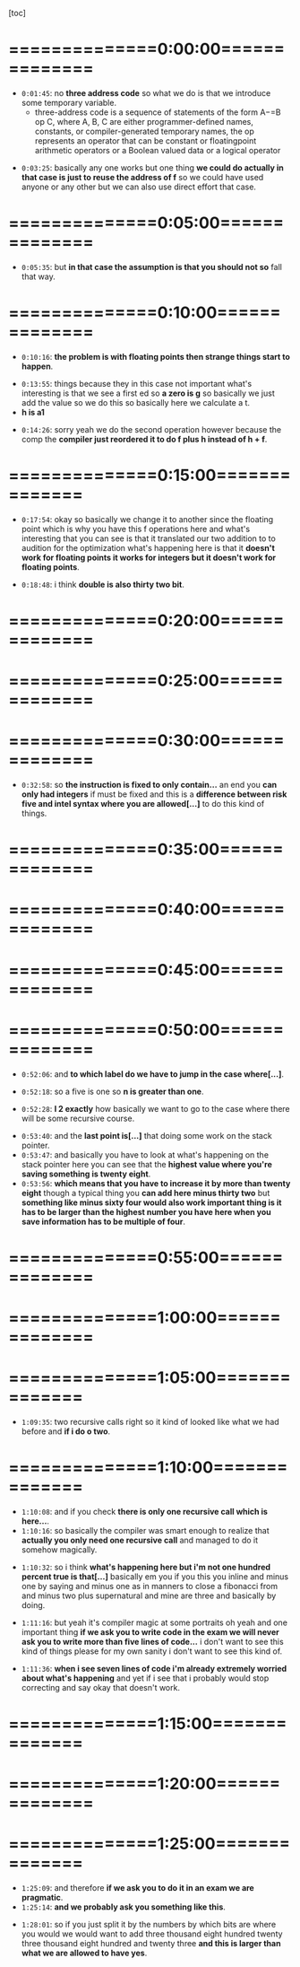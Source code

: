 <!-- /home/areo/Videos/Rechnerarchitektur/Computer-Architecture-Exercise-02-2022-11-10.mp4 -->
<!-- /home/areo/Videos/Rechnerarchitektur/_Computer-Architecture-Exercise-02-2022-11-10_imgs -->
<!-- /home/areo/.config/mpv/mpv.conf -->
[toc]
# ==============0:00:00==============
<!-- - `0:00:00`: the hawk so. -->
<!-- - `0:00:08`: so hello everyone welcome to this second exercise session. -->
<!-- - `0:00:14`: and basically this exercise session was about writing risk five coat. -->
<!-- - `0:00:19`: a lot of it. -->
<!-- - `0:00:21`: okay so let's do the first exercise saw the first exercise we have. -->
<!-- - `0:00:30`: the idea is let me just scroll down so as usual for the people remote. -->
<!-- - `0:00:37`: i just. -->
<!-- - `0:00:40`: i have a one on one oh actually no i should not share screen today sorry. -->
<!-- - `0:00:46`: i should know true screen because. -->
<!-- - `0:00:51`: yes i should nudge her basically i've shared screen of the exercises but for people remote you can just look at the pdf. -->
<!-- - `0:01:02`: okay so. -->
<!-- - `0:01:04`: the first exercise was about translating is about translating a simple instruction from c which is f equals g. -->
<!-- - `0:01:15`: of each minus five. -->
<!-- - `0:01:20`: and we want to translate that to risk five. -->
<!-- - `0:01:25`: now the first thing to do is win. -->
<!-- - `0:01:30`: so the first thing to do is basically to so if you look at risk five cord everything just has to appearance which mean that we cannot represent each plus five directly so what we do is that we have to put it in this are things called three code. -->
- `0:01:45`: no **three address code** so what we do is that we introduce some temporary variable.
  - three-address code is a sequence of statements of the form A−=B op C, where A, B, C are either programmer-defined names, constants, or compiler-generated temporary names, the op represents an operator that can be constant or floatingpoint arithmetic operators or a Boolean valued data or a logical operator
<!-- - `0:01:54`: which is h minus five and then we can do f equals she sorry. -->
<!-- - `0:02:04`: jeep plus t one and once we have this for presentation where we just have to appearance and we can translated to risk five. -->
<!-- - `0:02:18`: so how do we translate minus. -->
<!-- - `0:02:24`: yes. -->
<!-- - `0:02:28`: yes. -->
<!-- - `0:02:36`: yep. -->
<!-- - `0:02:37`: exactly. -->
<!-- - `0:02:40`: so. -->
<!-- - `0:02:43`: we use ad e with a destination register and. -->
<!-- - `0:02:49`: and h and h is in register. -->
<!-- - `0:02:54`: x seven. -->
<!-- - `0:02:59`: and minus five now we just have to pick a destination register for it. -->
<!-- - `0:03:06`: anyone which is not used works. -->
<!-- - `0:03:09`: or even you can override the result or did we a lot or no you're not allowed to override the result so basically any any one which is not used work so let's say something like. -->
<!-- - `0:03:23`: yeah. -->
- `0:03:25`: basically any one works but one thing **we could do actually in that case is just to reuse the address of f** so we could have used anyone or any other but we can also use direct effort that case.
<!-- - `0:03:38`: so then we have x five and then we have to translate a second instruction so this instruction is just an addition. -->
<!-- - `0:03:47`: between two register so it's a non immediate version we write it to x five and it's x or. -->
<!-- - `0:04:00`: so the second operand is t one and a g is in x x six. -->
<!-- - `0:04:22`: okay. -->
<!-- - `0:04:28`: any question on that. -->
<!-- - `0:04:32`: yes so. -->
<!-- - `0:04:43`: yes i mean that's why you cannot overuse the exogenous destination register. -->
<!-- - `0:04:52`: yes in general you could override it the point is that so it basically depends if where you want to reuse it the value again if you don't reuse evaluates then we can all write it. -->
# ==============0:05:00==============
<!-- - `0:05:06`: if you don't want to read you don't need it then you should actually you should override it to save registers but if you don't want to do yeah so yeah okay basically yup. -->
<!-- - `0:05:21`: yeah so in general what happens is that registers i mean you you have a limited number of registers and a lot of things you would like to keep in memory and so if you can save registers you should do it. -->
- `0:05:35`: but **in that case the assumption is that you should not so** fall that way.
<!-- - `0:05:42`: okay. -->
<!-- - `0:05:52`: so be. -->
<!-- - `0:05:57`: so b we have code which is odd. -->
<!-- - `0:06:03`: x five. -->
<!-- - `0:06:05`: x six x seven. -->
<!-- - `0:06:09`: and art. -->
<!-- - `0:06:11`: x five. -->
<!-- - `0:06:14`: x seven x five again. -->
<!-- - `0:06:19`: so let's translate it to see what it means so it means x five becomes. -->
<!-- - `0:06:27`: xx clause x seven and the second instruction is x five is equal to. -->
<!-- - `0:06:36`: x seven plus x five. -->
<!-- - `0:06:40`: now let's replace her with justice the name so x five is the f. -->
<!-- - `0:06:52`: x six is g it's g and h. -->
<!-- - `0:07:02`: she and h here we have f is equal to. -->
<!-- - `0:07:09`: h. -->
<!-- - `0:07:13`: right it's age. -->
<!-- - `0:07:15`: let's h close x five so which is the value which is f. -->
<!-- - `0:07:21`: and this f is the value we have calculated on the previous line so we get. -->
<!-- - `0:07:29`: f. -->
<!-- - `0:07:40`: we get f is equal to. -->
<!-- - `0:07:44`: h plus. -->
<!-- - `0:07:46`: g plus h. -->
<!-- - `0:07:49`: which is f equals. -->
<!-- - `0:07:58`: okay so basically it's equal to that and then the question is is this equal to. -->
<!-- - `0:08:03`: two eight two h plus cheat. -->
<!-- - `0:08:12`: right can we simplify the expression that way so if we replace we just replace the here the value of f we have calculated in the previous time so we get h plus je plus agent is this equal to two each plus t. -->
<!-- - `0:08:48`: yes. -->
<!-- - `0:08:51`: yes. -->
<!-- - `0:09:13`: no. -->
<!-- - `0:09:15`: okay switch them. -->
<!-- - `0:09:57`: so and so this change it so basically changing this or wish we as you're setting things in general does not work so technically it works over a words for a few years native just integers or things like that it works in the compile. -->
# ==============0:10:00==============
<!-- - `0:10:14`: though to do it. -->
- `0:10:16`: **the problem is with floating points then strange things start to happen**.
<!-- - `0:10:21`: so basically with floating points because they are finding precision some things get lost and so sometimes you get strange results happening. -->
<!-- - `0:10:36`: actually we can have a look at. -->
<!-- - `0:10:42`: got bored. -->
<!-- - `0:10:57`: okay we just change this to see. -->
<!-- - `0:11:01`: we want. -->
<!-- - `0:11:04`: risk five. -->
<!-- - `0:11:09`: and we want thirty two bits. -->
<!-- - `0:11:20`: and let's just go for. -->
<!-- - `0:11:24`: and. -->
<!-- - `0:11:30`: and if in cheat. -->
<!-- - `0:11:43`: so temporary register is g plus age. -->
<!-- - `0:11:52`: and we want to return. -->
<!-- - `0:11:55`: if close. -->
<!-- - `0:11:58`: naruto know each plus. -->
<!-- - `0:12:03`: hp surf. -->
<!-- - `0:12:08`: and. -->
<!-- - `0:12:16`: yeah yeah. -->
<!-- - `0:12:19`: h plus t. -->
<!-- - `0:12:40`: okay what. -->
<!-- - `0:12:48`: okay so let's just optimize the code a little bit. -->
<!-- - `0:12:58`: okay that's a bit too much. -->
<!-- - `0:13:04`: and would just change it to. -->
<!-- - `0:13:10`: h plus t. -->
<!-- - `0:13:15`: you. -->
<!-- - `0:13:25`: okay so basically we can have a look at what this code is doing so and would utilize cutters or i should share screen. -->
<!-- - `0:13:41`: yes. -->
<!-- - `0:13:50`: okay so basically just ignores his lord word. -->
- `0:13:55`: things because they in this case not important what's interesting is that we see a first ed so **a zero is g** so basically we just add the value so we do this so basically here we calculate a t.
- **h is a1**
<!-- - `0:14:15`: this is exactly that's the pier and in the second step which is here we do. -->
- `0:14:26`: sorry yeah we do the second operation however because the comp the **compiler just reordered it to do f plus h instead of h + f**.
<!-- - `0:14:39`: the effortless agent set of yep. -->
<!-- - `0:14:43`: now in general you actually want to optimize your code a little bit. -->
<!-- - `0:14:51`: and then what you actually can see is that it has optimized code so first you can see smartwater and the true reason is shorter as the first one is that it has removed all the operations on the memory. -->
# ==============0:15:00==============
<!-- - `0:15:06`: it now director uses registers. -->
<!-- - `0:15:10`: and if you look at what's the code to the cooker. -->
<!-- - `0:15:18`: so if you look at what's happening. -->
<!-- - `0:15:21`: we have. -->
<!-- - `0:15:23`: i. -->
<!-- - `0:15:27`: a one is we basically do h. -->
<!-- - `0:15:31`: is equal to h. -->
<!-- - `0:15:36`: i shifted by one. -->
<!-- - `0:15:43`: and the second one is the what do they call it equally with you. -->
<!-- - `0:15:52`: the t u is equal to. -->
<!-- - `0:15:57`: h klaus t. -->
<!-- - `0:16:03`: yes. -->
<!-- - `0:16:06`: and. -->
<!-- - `0:16:14`: shifting i got the shift wrong. -->
<!-- - `0:16:19`: from shift. -->
<!-- - `0:16:21`: so basically what the shift is doing is that it's the same as the multiplication by two or two to the power if you shift by and then it's the same as multiplying by two so basically what the compiler is doing is that it's doing. -->
<!-- - `0:16:36`: you is equal to two times or two times h plus. -->
<!-- - `0:16:45`: plus each. -->
<!-- - `0:17:03`: so the screening can we could try some other types. -->
<!-- - `0:17:09`: let's try the same with. -->
<!-- - `0:17:13`: w. -->
<!-- - `0:17:36`: and it's a taboo. -->
<!-- - `0:17:49`: yeah ok for taboo we have no shifting right. -->
- `0:17:54`: okay so basically we change it to another since the floating point which is why you have this f operations here and what's interesting that you can see is that it translated our two addition to to audition for the optimization what's happening here is that it **doesn't work for floating points it works for integers but it doesn't work for floating points**.
<!-- - `0:18:20`: okay question on that. -->
<!-- - `0:18:24`: yes. -->
<!-- - `0:18:29`: the. -->
- `0:18:48`: i think **double is also thirty two bit**.
<!-- - `0:18:54`: yes thirty two bit. -->
<!-- - `0:18:56`: on the thirty two bit machine. -->
<!-- - `0:19:11`: let's go back to. -->
<!-- - `0:19:15`: the exercise. -->
<!-- - `0:19:43`: so the next exercises over the next question sorry. -->
<!-- - `0:19:47`: is about a loading something from an array. -->
<!-- - `0:19:54`: so we want to write at b of eight a of a mindless jeep. -->
# ==============0:20:00==============
<!-- - `0:20:07`: okay so how do we do that. -->
<!-- - `0:20:10`: while the first thing is that we have to basically translated to something more level right so first. -->
<!-- - `0:20:17`: we want to calculate a minus g. -->
<!-- - `0:20:31`: then we can we take the value of t. -->
<!-- - `0:20:36`: and then we write we. -->
<!-- - `0:20:46`: no. -->
<!-- - `0:20:50`: it's. -->
<!-- - `0:20:52`: anna area after you. -->
<!-- - `0:20:57`: then we have to look at where p of eight is in memory. -->
<!-- - `0:21:02`: in a that position we want to write you. -->
<!-- - `0:21:08`: okay. -->
<!-- - `0:21:13`: salt. -->
<!-- - `0:21:16`: how do we calculate let's start with the for so and the thing we have to be careful office that actually here we don't want tea exactly we want a t prime which is adjusted for memory. -->
<!-- - `0:21:32`: yes. -->
<!-- - `0:21:34`: multiplying by four yes so it's four times t. -->
<!-- - `0:21:38`: you get your t prime and for the eight it's basically the same would also have to multiply by four. -->
<!-- - `0:21:46`: okay so let's do first i minus cheap. -->
<!-- - `0:21:50`: a sub in some register i is in twenty in twenty eight and twenty nine. -->
<!-- - `0:22:08`: and we have to put it in some register let's put it into x eight. -->
<!-- - `0:22:18`: right so their next operation we have to multiply by four. -->
<!-- - `0:22:25`: now there are two ways to multiply by force or one is to really use a marked the multiplication the other one is to show yes yes exactly to shift. -->
<!-- - `0:22:38`: shift right immediate from x eight and. -->
<!-- - `0:22:44`: x eight and we shift by two. -->
<!-- - `0:22:51`: oh to have the instruments are we using the right instruction no. -->
<!-- - `0:23:04`: now we want to get the value out of memory which instruction do we have to use for that. -->
<!-- - `0:23:14`: i'll take us. -->
<!-- - `0:23:18`: so we have to use lot word. -->
<!-- - `0:23:23`: in some destination register lets you reuse x eight. -->
<!-- - `0:23:32`: and because of the way the instruction works we have to give an offset each time. -->
<!-- - `0:23:38`: zero. -->
<!-- - `0:23:40`: x eight. -->
<!-- - `0:23:43`: now the offset you give here is something which is very interesting when you have constant offsets because then you can directly encoded there. -->
<!-- - `0:23:54`: now let's calculate the instruction of. -->
<!-- - `0:23:58`: i just did something wrong. -->
<!-- - `0:24:03`: where is a i got to like it did something she just. -->
<!-- - `0:24:10`: i calculated the address wrong through three rice. -->
<!-- - `0:24:16`: this is offset. -->
<!-- - `0:24:19`: but you have to cook it the offset of the base address which i forgot right so we when you will you will have the memory somewhere we have. -->
<!-- - `0:24:30`: a. -->
<!-- - `0:24:32`: this is a starting point. -->
<!-- - `0:24:37`: and basically within we have some offset. -->
<!-- - `0:24:42`: and so when you want to know where it's a memory you have to calculate we have to calculate the offset which is what we just did here and then you have to to cut to do the two started. -->
<!-- - `0:24:55`: so let's do. -->
# ==============0:25:00==============
<!-- - `0:25:09`: so we take the starting point of aware is a is an extent. -->
<!-- - `0:25:23`: and the offset is an x eight. -->
<!-- - `0:25:30`: so basically then we really have our address so we can loaded in memory. -->
<!-- - `0:25:35`: let's reuse x eight once more. -->
<!-- - `0:25:55`: lord word so then we can calculate the address of the where the point where we have to put b. -->
<!-- - `0:26:04`: but he actually we are in the lucky case where we can directly use we can dare win okay that is just right at first so we do at ea. -->
<!-- - `0:26:16`: from. -->
<!-- - `0:26:19`: it's put it into x nine a b isn't x eleven. -->
<!-- - `0:26:27`: and the offset is thirty two. -->
<!-- - `0:26:34`: and then we can do we can write it in memory so we safe word. -->
<!-- - `0:26:41`: let me check in with others is yes. -->
<!-- - `0:26:46`: we have to write. -->
<!-- - `0:26:49`: the value of x eight in. -->
<!-- - `0:26:54`: the offset which is x nine. -->
<!-- - `0:26:58`: yes. -->
<!-- - `0:27:05`: right. -->
<!-- - `0:27:08`: yes. -->
<!-- - `0:27:11`: seven. -->
<!-- - `0:27:18`: yes. -->
<!-- - `0:27:20`: the us. -->
<!-- - `0:27:27`: excellent that is exactly yeah. -->
<!-- - `0:27:31`: thirty two. -->
<!-- - `0:27:33`: and x eleven is and we say one instruction. -->
<!-- - `0:27:56`: hmm. -->
<!-- - `0:27:59`: or. -->
<!-- - `0:28:28`: in. -->
<!-- - `0:28:29`: a and b. -->
<!-- - `0:28:41`: e of eight is equal to a. -->
<!-- - `0:28:59`: let's just return b. -->
<!-- - `0:29:03`: and. -->
<!-- - `0:29:15`: me. -->
<!-- - `0:29:20`: and it doesn't type. -->
<!-- - `0:29:26`: right. -->
<!-- - `0:29:28`: so we can try to do this in godbold. -->
<!-- - `0:29:33`: this should be the same solution or roughly the same solution. -->
<!-- - `0:29:44`: the accused move okay just yeah okay so basically it is the same solution is just choose the move instruction to rename registers. -->
<!-- - `0:29:54`: now one thing we can try is to replace. -->
<!-- - `0:29:59`: int we could just change the type. -->
# ==============0:30:00==============
<!-- - `0:30:04`: of int we could just use short. -->
<!-- - `0:30:15`: yes and the interesting thing about short is that year i'm not sharing screen. -->
<!-- - `0:30:25`: i should share screen. -->
<!-- - `0:30:32`: okay so basically this is just the program we just had before and i just changed the type into a type short and with a difference you can see is ah then we shift left by only one instead of shifting by two and the reason is that a shot is half as long as it. -->
<!-- - `0:30:49`: and therefore we shift by one less. -->
<!-- - `0:30:59`: and to think i can change. -->
<!-- - `0:31:03`: int. -->
<!-- - `0:31:11`: no long int is not. -->
<!-- - `0:31:20`: okay and if i take a longer term plan into one type which is twice as large as an inch then the two take your long long int and then i get to shift by three. -->
<!-- - `0:31:33`: and if you if we decide to change the target language. -->
<!-- - `0:31:38`: let's just remove those lungs. -->
<!-- - `0:31:50`: so if for example you decide to go for a sixty four bit risk five. -->
<!-- - `0:32:01`: yeah it makes no difference because the size of. -->
<!-- - `0:32:07`: the size of an integer hasn't changed. -->
<!-- - `0:32:14`: which. -->
<!-- - `0:32:17`: yeah. -->
<!-- - `0:32:25`: rip let's go back. -->
<!-- - `0:32:31`: let's go back to this and go to the next exercise. -->
<!-- - `0:32:37`: is. -->
<!-- - `0:32:48`: yes. -->
<!-- - `0:32:56`: no. -->
- `0:32:58`: so **the instruction is fixed to only contain...** an end you **can only had integers** if must be fixed and this is a **difference between risk five and intel syntax where you are allowed[...]** to do this kind of things.
<!-- - `0:33:15`: but you earlier doesn't you are not allowed to do it it would make coach coach shorter but it makes the implementation more complicated because. -->
<!-- - `0:33:26`: as you can imagine this basically is i mean here the call the cpu is object to do to is obliged to do an audition but then if you have to actually if you have to register then it's a bigger addition even so. -->
<!-- - `0:33:55`: so let's go to the next exercise which is fibonacci. -->
<!-- - `0:34:27`: exercise too. -->
<!-- - `0:34:42`: so let's slightly change the representation so whoops if an smaller than one. -->
<!-- - `0:34:53`: return. -->
<!-- - `0:34:56`: n. -->
# ==============0:35:00==============
<!-- - `0:35:00`: ls. -->
<!-- - `0:35:07`: yes but the other definition of evil nachi. -->
<!-- - `0:35:11`: so we do. -->
<!-- - `0:35:15`: in t is equal to fibonacci from n minus one. -->
<!-- - `0:35:23`: int you is fibonacci. -->
<!-- - `0:35:27`: from n y nos two and we return. -->
<!-- - `0:35:34`: tea plus you. -->
<!-- - `0:35:37`: actually you should to end the. -->
<!-- - `0:35:41`: and return. -->
<!-- - `0:35:46`: the and return v. -->
<!-- - `0:35:55`: okay so let's go for the translation of it. -->
<!-- - `0:36:07`: and this already gets a little bit long. -->
<!-- - `0:36:13`: okay. -->
<!-- - `0:36:20`: first let's keep some space for the stack operations so basically if we have to save values of registers let's save it's put keep some space here. -->
<!-- - `0:36:30`: rk so. -->
<!-- - `0:36:36`: n is in the register a zero. -->
<!-- - `0:36:43`: so. -->
<!-- - `0:36:48`: how do we test is and is less or equal to one. -->
<!-- - `0:36:54`: three. -->
<!-- - `0:36:56`: ble. -->
<!-- - `0:37:04`: her if i remember correctly b a he has no immediate variant for it. -->
<!-- - `0:37:14`: hmm. -->
<!-- - `0:37:15`: ooh yes maybe. -->
<!-- - `0:37:21`: three. -->
<!-- - `0:37:26`: yes. -->
<!-- - `0:37:28`: yes it's. -->
<!-- - `0:37:33`: i. -->
<!-- - `0:37:38`: arithmetic said no. -->
<!-- - `0:37:43`: logic conditional branching yes. -->
<!-- - `0:37:47`: okay. -->
<!-- - `0:37:54`: the cursor somewhere don't see it but okay are your solution. -->
<!-- - `0:38:02`: okay so so first so basically we have to put one in a register because it's not already in a register so let's use a one for this so i'd e. -->
<!-- - `0:38:16`: he won know. -->
<!-- - `0:38:20`: a one zero zero. -->
<!-- - `0:38:26`: and one so then we compare we can compare. -->
<!-- - `0:38:32`: and we can compare a a zero to a one. -->
<!-- - `0:38:38`: and we. -->
<!-- - `0:38:46`: and we have a less or equal one. -->
<!-- - `0:38:54`: let's put it here. -->
<!-- - `0:39:00`: so if it's equal to one then we just have to add one in them. -->
<!-- - `0:39:06`: target register so we can just to. -->
<!-- - `0:39:14`: an ad from a zero. -->
<!-- - `0:39:19`: zero a one. -->
<!-- - `0:39:23`: can do that because in a one we still have one. -->
<!-- - `0:39:28`: once we have to we have done that we return. -->
<!-- - `0:39:34`: okay. -->
<!-- - `0:39:37`: so though we are in the second case. -->
<!-- - `0:39:43`: okay so what do we have to do. -->
<!-- - `0:39:49`: what we want to write is basically we want to call fibonacci i should. -->
<!-- - `0:39:56`: leave it to one one nine. -->
# ==============0:40:00==============
<!-- - `0:40:06`: we want to call fibonacci or get read. -->
<!-- - `0:40:12`: so for that we have to chain the value which is in a zero so we do. -->
<!-- - `0:40:22`: at e. -->
<!-- - `0:40:26`: a zero. -->
<!-- - `0:40:30`: a zero minus one. -->
<!-- - `0:40:37`: then we would call fibonacci and that when we put basically it will return we will have. -->
<!-- - `0:40:44`: the re the the result which would be in a zero. -->
<!-- - `0:40:50`: the problem is that this means that our n is over written. -->
<!-- - `0:40:56`: though the value which is it in. -->
<!-- - `0:41:04`: can we yeah. -->
<!-- - `0:41:06`: so what we're going to do is that we will satisfy. -->
<!-- - `0:41:17`: no. -->
<!-- - `0:41:19`: yeah. -->
<!-- - `0:41:25`: yeah. -->
<!-- - `0:41:27`: so what we do is that we save will saves the value of n. -->
<!-- - `0:41:33`: on the sec. -->
<!-- - `0:41:41`: so stack pointer with an offset which we will just have to crook or right after. -->
<!-- - `0:41:50`: then we have here this. -->
<!-- - `0:41:55`: so then we can just move. -->
<!-- - `0:41:59`: well then we have our result. -->
<!-- - `0:42:02`: then we can also save our result too. -->
<!-- - `0:42:07`: the thick. -->
<!-- - `0:42:16`: with some offset we're going to talk about again soon. -->
<!-- - `0:42:25`: okay so once we have done the calculation we basically have saved the result of you somewhere then we can earth the t somewhere then we want to do the same thing again to calculate the other value in what we into in order to do that. -->
<!-- - `0:42:40`: we are reload the value. -->
<!-- - `0:42:44`: of in again from the stack. -->
<!-- - `0:42:49`: i have. -->
<!-- - `0:42:51`: all the wrong but. -->
<!-- - `0:43:00`: the loaded from the stack. -->
<!-- - `0:43:03`: then we two sub. -->
<!-- - `0:43:06`: no but he. -->
<!-- - `0:43:12`: a zero a zero minus two. -->
<!-- - `0:43:20`: then we can call he will not see again. -->
<!-- - `0:43:27`: no. -->
<!-- - `0:43:32`: and let the point where we realize that even writing simple program is very painful and doesn't fit on one port which is why in the exam we will not ask you to do that because i don't want to correct this kind of things sorry. -->
<!-- - `0:43:47`: so i think in the. -->
<!-- - `0:43:58`: so index in the water so it's interesting to write some code at some point. -->
<!-- - `0:44:05`: just to see how it looks like so that you can write it. -->
<!-- - `0:44:13`: yeah let's just before we switch to what's written on the turns what stood me before she screen let's just talk a little bit about the stack so basically you calculate you have to when you want to save information on the stack basically you write your program your readers ok. -->
<!-- - `0:44:29`: i have to save that many pits of instructions. -->
<!-- - `0:44:33`: so in that very case and from what we have written here we want to save. -->
<!-- - `0:44:39`: we basically had two informations we want to save which mean that you have twelve bullets. -->
<!-- - `0:44:48`: right that. -->
<!-- - `0:44:51`: what did we have a slightly better encoding. -->
# ==============0:45:00==============
<!-- - `0:45:02`: alright let's have a bit more than ok. -->
<!-- - `0:45:06`: why did we save so much more to extra boots. -->
<!-- - `0:45:12`: okay. -->
<!-- - `0:45:14`: so basically use you to check how many things you saved and basically then you had the corresponding offset so let's say eight and four. -->
<!-- - `0:45:27`: and that mean that at the beginning you have to increase your stack pointer by. -->
<!-- - `0:45:34`: twelve. -->
<!-- - `0:45:38`: now what's important is that when you're right devalue. -->
<!-- - `0:45:42`: that here salt was twelve he it must be bigger than what you need at the end. -->
<!-- - `0:45:52`: yes it has to be minus twelve years. -->
<!-- - `0:45:58`: and turpin. -->
<!-- - `0:46:01`: the eight for. -->
<!-- - `0:46:15`: so let me share a screen. -->
<!-- - `0:46:18`: so here you can see the results and this result was obtained very likely by just quitting calling godbold in some version at least. -->
<!-- - `0:46:33`: probably with all-girl actually anyway. -->
<!-- - `0:46:36`: so let's have a look at what this is. -->
<!-- - `0:46:42`: i mean we can compare what we have written to what we have here so first you can see that here we have this. -->
<!-- - `0:46:49`: but first we have some stack operations where it didn't and then we have this load immediate a five one so we are here we had the variant was at eve so let's just check. -->
<!-- - `0:47:05`: in the heat. -->
<!-- - `0:47:10`: we have lord immediate. -->
<!-- - `0:47:16`: the whole load upper immediate. -->
<!-- - `0:47:24`: okay. -->
<!-- - `0:47:33`: okay so basically we used the it's a cool it's a load immediate which is a short instruction for basically justice. -->
<!-- - `0:47:43`: then we had so here we have the greater than. -->
<!-- - `0:47:53`: no the meat. -->
<!-- - `0:47:57`: sorry. -->
<!-- - `0:48:01`: yes. -->
<!-- - `0:48:03`: yea it's basically just turn around this. -->
<!-- - `0:48:09`: i it doesn't exist. -->
<!-- - `0:48:12`: yay. -->
<!-- - `0:48:14`: so yes it should be a greater or equal or. -->
<!-- - `0:48:20`: no greater than sorry with the. -->
<!-- - `0:48:26`: appearance reversed. -->
<!-- - `0:48:33`: but this actually also so then when you see this kind of things okay you know that you have to put labour. -->
<!-- - `0:48:42`: and then the question is okay where will we have to labour sia il two and a three and so in an exam we could ask you to complete here so you would have to check so you would have to put your label so you have to look at a two and a three. -->
<!-- - `0:48:57`: which of the two do you think is the one we have to jump to yes. -->
<!-- - `0:49:13`: again it's also sort of insertion and we have only what. -->
<!-- - `0:49:24`: oh. -->
<!-- - `0:49:34`: so here we have brunch greater equal. -->
<!-- - `0:49:44`: so a zero is. -->
<!-- - `0:49:52`: might a greater equal which is. -->
<!-- - `0:49:56`: want to know if. -->
# ==============0:50:00==============
<!-- - `0:50:02`: sorry. -->
<!-- - `0:50:07`: asia is in. -->
<!-- - `0:50:28`: three. -->
<!-- - `0:50:32`: yes. -->
<!-- - `0:50:34`: so we want to use the a t right. -->
<!-- - `0:50:38`: wizard also pseudo instruction. -->
<!-- - `0:50:48`: we have the ot okay and we want in which is a zero. -->
<!-- - `0:50:59`: and here we have a one. -->
<!-- - `0:51:15`: oh. -->
<!-- - `0:51:20`: okay. -->
<!-- - `0:51:23`: yeah we just rated that where it just checks at it strictly smaller than two and then we just have to fix the here. -->
<!-- - `0:51:35`: to have one. -->
<!-- - `0:51:44`: which shows weights can be nice to have some pseudo instructions. -->
<!-- - `0:51:49`: okay so i. -->
<!-- - `0:51:54`: which brings us back to the question that we have basically these two labels here which would correspond to what we have here basically or to something around that lines. -->
- `0:52:06`: and **to which label do we have to jump in the case where[...]**.
<!-- - `0:52:14`: and his lot. -->
- `0:52:18`: so a five is one so **n is greater than one**.
<!-- - `0:52:26`: yes. -->
- `0:52:28`: **l 2 exactly** how basically we want to go to the case where there will be some recursive course.
<!-- - `0:52:36`: i. -->
<!-- - `0:52:39`: okay so basically then it's doing something let's have a look okay we have this core year and what do we have what are recording. -->
<!-- - `0:52:53`: yes. -->
<!-- - `0:52:55`: yes exactly recording fibonacci. -->
<!-- - `0:52:58`: the recursive call was just calling fibonacci and then you can check that it's quoting fibonacci on a zero which was set by a five. -->
<!-- - `0:53:09`: right so basically we're doing an edition with a value which is in n where we are adding or subtracting some constant if you look at the code here we had something which is similar here so basically before the first core we are stuck before the first call the call is here so here we are. -->
<!-- - `0:53:28`: basically want to remove minus one we want to add minus one and here we want to add minus two for the recursive course. -->
- `0:53:40`: and the **last point is[...]** that doing some work on the stack pointer.
- `0:53:47`: and basically you have to look at what's happening on the stack pointer here you can see that the **highest value where you're saving something is twenty eight**.
- `0:53:56`: **which means that you have to increase it by more than twenty eight** though a typical thing you **can add here minus thirty two** but **something like minus sixty four would also work important thing is it has to be larger than the highest number you have here when you save information has to be multiple of four**.
<!-- - `0:54:16`: **and you should remove by the same amount at the end** you're not changing your stick. -->
<!-- - `0:54:37`: okay. -->
# ==============0:55:00==============
<!-- - `0:55:13`: so thankfully there is the second implementation is much shorter and i should stop sharing. -->
<!-- - `0:55:42`: so. -->
<!-- - `0:55:45`: whoops. -->
<!-- - `0:56:03`: ins k is one. -->
<!-- - `0:56:22`: we do while. -->
<!-- - `0:56:25`: strictly with create smaller. -->
<!-- - `0:56:33`: we do. -->
<!-- - `0:56:45`: he has to be. -->
<!-- - `0:56:56`: equal to c we increase k. -->
<!-- - `0:57:04`: and we return been. -->
<!-- - `0:57:14`: okay so this isn't basically then you are asked to do another implementation. -->
<!-- - `0:57:27`: so let's keep slits keep space in case we need to put something on the stack. -->
<!-- - `0:57:35`: so here you can probably guess do we need space on the stick. -->
<!-- - `0:57:42`: no i see some nodding yes i mean that's correct we don't need it and the reason we don't needed is that this function is not quoting any further function therefore we don't need space on the stack. -->
<!-- - `0:57:57`: yes. -->
<!-- - `0:58:01`: yes. -->
<!-- - `0:58:14`: in the what. -->
<!-- - `0:58:22`: this one here. -->
<!-- - `0:58:26`: i mean the program doesn't change if i just remove the concept right. -->
<!-- - `0:58:32`: the fact that it's it's just indicate that the value of c is not modified. -->
<!-- - `0:58:37`: the constant have any other meaning here justine mean that we make a copy of and we don't drink that copy. -->
<!-- - `0:58:47`: it's it's a constant in this context for in this way loop it's a constant but it doesn't have further meaning. -->
<!-- - `0:59:01`: okay. -->
<!-- - `0:59:07`: so let's decide in which reduces these things are and is in. -->
<!-- - `0:59:14`: a zero. -->
<!-- - `0:59:17`: let's say that a. -->
<!-- - `0:59:20`: is in a one. -->
<!-- - `0:59:24`: be in a two and k in a three. -->
<!-- - `0:59:37`: at ephraim. -->
<!-- - `0:59:40`: a one. -->
<!-- - `0:59:42`: zero one. -->
<!-- - `0:59:48`: at ephraim he two. -->
<!-- - `0:59:56`: new one. -->
# ==============1:00:00==============
<!-- - `1:00:02`: ephraim. -->
<!-- - `1:00:04`: woo. -->
<!-- - `1:00:14`: so then we do the the. -->
<!-- - `1:00:21`: basically then we do want to do the white loop. -->
<!-- - `1:00:32`: okay so we want to check if k is smaller than n. -->
<!-- - `1:00:37`: so let's directly read that. -->
<!-- - `1:00:41`: let's just have a wide ends which will indicate that we are finished our loop. -->
<!-- - `1:00:48`: so. -->
<!-- - `1:00:53`: basically we want to say that if. -->
<!-- - `1:00:57`: never do it remotely. -->
<!-- - `1:01:05`: basically want to say that if n. -->
<!-- - `1:01:11`: how do we do with pistes. -->
<!-- - `1:01:16`: trooper. -->
<!-- - `1:01:18`: so basically we would like to do this nicely. -->
<!-- - `1:01:22`: and basically what we want to say is if n is smaller or equal to k. -->
<!-- - `1:01:31`: and then jump to the end right. -->
<!-- - `1:01:42`: okay. -->
<!-- - `1:01:48`: so you told me that the truth not remembering. -->
<!-- - `1:02:04`: so we have jump instructions and we only have not equal less than greater or equal. -->
<!-- - `1:02:20`: yes yes yes yes exactly yes so let's use bg. -->
<!-- - `1:02:28`: so bg e so if k is larger or equal n sake is in a three. -->
<!-- - `1:02:37`: and is in a zero. -->
<!-- - `1:02:41`: and we jump to the end. -->
<!-- - `1:02:50`: basically if we are finished our loop which up to the end although we basically enter the body of the loop. -->
<!-- - `1:02:58`: so the body is that we do a copy. -->
<!-- - `1:03:05`: so how do we do a copy well we do. -->
<!-- - `1:03:10`: new at off. -->
<!-- - `1:03:14`: a four so we target a fall we do a copy of b. -->
<!-- - `1:03:21`: zero eight two. -->
<!-- - `1:03:26`: then we increment beam. -->
<!-- - `1:03:32`: it's a two a two a one. -->
<!-- - `1:03:39`: then we change the value of a. -->
<!-- - `1:03:46`: it's at a a one zero. -->
<!-- - `1:03:54`: a four and then we increment cape by one. -->
<!-- - `1:04:03`: k is in a three a three a three one. -->
<!-- - `1:04:11`: and then we arrive at the end of the loop and at the end of a loop we have to jump back to the beginning so we do a jump. -->
<!-- - `1:04:18`: two a while. -->
<!-- - `1:04:26`: and that and i have to check. -->
<!-- - `1:04:29`: is jump something you're allowed to use or is it not. -->
<!-- - `1:04:47`: it's not. -->
<!-- - `1:04:54`: yeah i think internally jump is a shortcut purchase. -->
# ==============1:05:00==============
<!-- - `1:05:01`: a. -->
<!-- - `1:05:02`: greater equal. -->
<!-- - `1:05:05`: zero. -->
<!-- - `1:05:07`: zero and while. -->
<!-- - `1:05:18`: okay. -->
<!-- - `1:05:20`: so now let's translate was missing nemesis return b. -->
<!-- - `1:05:27`: the return b mean that we have to put the value of pi in the register we return which is a zero so what we do is that we. -->
<!-- - `1:05:40`: r e a zero to the destination register we have to put b which is a two. -->
<!-- - `1:05:50`: and zero. -->
<!-- - `1:06:02`: okay what's interesting to see in that code. -->
<!-- - `1:06:07`: for the first thing to notice if we compare those this version to the previous version this version is much shorter. -->
<!-- - `1:06:19`: n. -->
<!-- - `1:06:21`: yeah it basically shorter edits translates nicely from c to kursk five because it's simple chords simple control fro and no function calls. -->
<!-- - `1:06:49`: all okay. -->
<!-- - `1:06:58`: yes. -->
<!-- - `1:07:08`: yes. -->
<!-- - `1:07:16`: okay it's not completely true so if you have a function which is very long and requires more registers than you have then you will need stack also. -->
<!-- - `1:07:29`: yea this case you won't need some extra stuff extra stock spacious. -->
<!-- - `1:07:58`: let's see if it still works. -->
<!-- - `1:08:16`: okay so here you see the first version and you see what a real compiler is doing with it. -->
<!-- - `1:08:24`: so. -->
<!-- - `1:08:28`: just two or two first so this old thing is just a level of optimization was all darrow you ask the compiler to not optimize anything was all one needs to ask it to optimize a bit with o two cannot and all three even more for the best is somewhere below. -->
<!-- - `1:08:46`: when autorun or three depending on your application. -->
<!-- - `1:08:54`: okay. -->
<!-- - `1:08:57`: so let's just go for or one first. -->
<!-- - `1:09:05`: so basically in the one case in i should share screen again. -->
<!-- - `1:09:17`: okay so basically this is one case and if you just look at the code i think he took jesus heap it doesn't it took gcc or not because of it because was doing afterwards basically if you look at the code you have some operational you see you have to. -->
- `1:09:35`: two recursive calls right so it kind of looked like what we had before and **if i do o two**.
<!-- - `1:09:44`: then the court gets absolutely horrible. -->
<!-- - `1:09:51`: you can see that it has already twenty level of lameness. -->
<!-- - `1:09:58`: right. -->
# ==============1:10:00==============
<!-- - `1:10:02`: and. -->
- `1:10:08`: and if you check **there is only one recursive call which is here...**.
- `1:10:16`: so basically the compiler was smart enough to realize that **actually you only need one recursive call** and managed to do it somehow magically.
<!-- - `1:10:29`: and. -->
- `1:10:32`: so i think **what's happening here but i'm not one hundred percent true is that[...]** basically em you if you this you inline and minus one by saying and minus one as in manners to close a fibonacci from and minus two plus supernatural and mine are three and basically by doing.
<!-- - `1:10:51`: managed to combine course so and then if you memorize some past reserves you managed to make it work. -->
<!-- - `1:10:59`: now. -->
<!-- - `1:11:05`: this version is probably faster than the version which has two recursive calls because fibonacci is costly. -->
- `1:11:16`: but yeah it's compiler magic at some portraits oh yeah and one important thing **if we ask you to write code in the exam we will never ask you to write more than five lines of code...** i don't want to see this kind of things please for my own sanity i don't want to see this kind of.
<!-- - `1:11:33`: things. -->
- `1:11:36`: **when i see seven lines of code i'm already extremely worried about what's happening** and yet if i see that i probably would stop correcting and say okay that doesn't work.
<!-- - `1:12:02`: in that case. -->
<!-- - `1:12:24`: so i think what's happening here. -->
<!-- - `1:12:27`: i can write it. -->
<!-- - `1:12:29`: is that it's implicitly building a memorization table. -->
<!-- - `1:12:42`: and i think it's memorization table of flings three three six nine or something like that. -->
<!-- - `1:12:51`: so basically you have an array. -->
<!-- - `1:12:56`: so when you have an area let's call it a. -->
<!-- - `1:13:02`: in basically in a of zero you have fibonacci from an minus let's say ten. -->
<!-- - `1:13:11`: in a off one you have fibonacci from n minus nine. -->
<!-- - `1:13:21`: and so on. -->
<!-- - `1:13:24`: and basically by remembering the operations you have. -->
<!-- - `1:13:29`: you have it it's faster right because you just as you do memorization you have much fewer recursive course and i mean you don't have to the recursive course and i think this is what's happening here and i think instead of putting it in an array to put on the stack i think that's why you have here like my guess is that from this twelve i think that. -->
<!-- - `1:13:49`: twelve eye contact right from the twelve elements here you have one which is n and probably one which is something useful in the ten others or something along that lines so are you memorize some results. -->
<!-- - `1:14:03`: and. -->
<!-- - `1:14:05`: i kind of wouldn't be surprised that there is some compiler optima i mean that this is basically an optimization specifically for fibonacci. -->
<!-- - `1:14:19`: i don't know i don't know if i can really manage to trigger it let's see. -->
<!-- - `1:14:27`: i. -->
<!-- - `1:14:38`: why is smaller than n. -->
# ==============1:15:00==============
<!-- - `1:15:10`: ooh. -->
<!-- - `1:15:16`: wait what. -->
<!-- - `1:15:22`: sir. -->
<!-- - `1:15:31`: oh yeah. -->
<!-- - `1:15:33`: yay. -->
<!-- - `1:15:35`: the critters and terminated. -->
<!-- - `1:15:39`: hmm. -->
<!-- - `1:15:45`: yeah but a there's a seat see semantics tell you the determinate so it's allowed to do whatever it wants. -->
<!-- - `1:15:52`: i. -->
<!-- - `1:15:54`: yeah it's already showing this. -->
<!-- - `1:16:00`: no i dunno. -->
<!-- - `1:16:03`: so let's switch to clung. -->
<!-- - `1:16:10`: let's see the triggers yeah. -->
<!-- - `1:16:16`: your is a loop here is no loop there isn't optimization to recognize this loop and just replace it. -->
<!-- - `1:16:24`: right then this is probably just some some test suite somewhere which gives you which shows you how fast your coders and they just optimized to just know that the explicit form for this loop and managed to optimize it. -->
<!-- - `1:16:40`: is this really useful can discuss about it but that's a question for compilers for for people who are implementing components. -->
<!-- - `1:16:48`: for compilers can be magic somehow a but sometimes that magic bus just because someone wanted to defeat some benchmark so if you go so here you can see it basically use the explicit form but gcc doesn't know it or at least in the past. -->
<!-- - `1:17:08`: let's see yeah from the look at the gcc code you can see it doesn't know the expression so here it's doing a trump. -->
<!-- - `1:17:16`: so there is a loop here which you don't have was clang so sometimes a compiler can magically make you save instructions. -->
<!-- - `1:17:31`: okay. -->
<!-- - `1:17:50`: hmm. -->
<!-- - `1:18:00`: okay so i think i will split exists for every i think i will will not do the entire exercise three were just to the first question. -->
<!-- - `1:18:08`: and then i would just move this to the next cheat for next the next cheat in two weeks. -->
<!-- - `1:18:15`: letters to the first question. -->
<!-- - `1:18:26`: why did it. -->
<!-- - `1:18:34`: so we have this constant. -->
<!-- - `1:18:38`: maria. -->
<!-- - `1:18:40`: int a equal. -->
<!-- - `1:18:45`: which will need to use the beef. -->
<!-- - `1:18:59`: the beef and we want to translate translated. -->
<!-- - `1:19:11`: so the first thing we do. -->
<!-- - `1:19:16`: so i mean let's put it that way. -->
<!-- - `1:19:20`: what one thing we would like to write is basically to just load immediate from. -->
<!-- - `1:19:27`: the. -->
<!-- - `1:19:37`: right so let's check if this actually works by going to. -->
<!-- - `1:19:45`: your mouth let's just check if we are allowed to do that we don't have a load immediately so we should should. -->
<!-- - `1:19:55`: or. -->
# ==============1:20:00==============
<!-- - `1:20:01`: here. -->
<!-- - `1:20:03`: it's not written. -->
<!-- - `1:20:12`: it's not written that should be only twenty bits okay so it's that information is missing from the table. -->
<!-- - `1:20:22`: right but we have louis right. -->
<!-- - `1:20:28`: yeah. -->
<!-- - `1:20:30`: so basically the problem is that first i should use instruction. -->
<!-- - `1:20:39`: at e a zero zero. -->
<!-- - `1:20:45`: this now the problem is that this here is only allowed to be twelve bits long. -->
<!-- - `1:20:57`: and this is going to be too long so we have to split it into two parts one one which bid which which will be loaded using load upper immediate basically will get the twenty highest pits would be loaded with load up immediate at the lowest one will be loaded was a justice ultra. -->
<!-- - `1:21:17`: ration thought we have to split it. -->
<!-- - `1:21:36`: so we can do the calculation and what we do find out is that when to skip the calculation. -->
<!-- - `1:21:44`: this is equal to. -->
<!-- - `1:22:04`: sequel to this but here so something none one hundred twelve thousand twenty two minus two hundred seventy three. -->
<!-- - `1:22:13`: which means that we can just splits instruction into load upper immediate from or in a zero off. -->
<!-- - `1:22:26`: the weather here. -->
<!-- - `1:22:33`: and then we do at ea. -->
<!-- - `1:22:38`: a zero a zero and minus two hundred seventy three. -->
<!-- - `1:22:45`: so that it fits. -->
<!-- - `1:22:54`: yes. -->
<!-- - `1:23:04`: boy this is too long. -->
<!-- - `1:23:10`: yeah and. -->
<!-- - `1:23:15`: how i mean how long is this number. -->
<!-- - `1:23:22`: i mean i can think of to have it. -->
<!-- - `1:23:28`: yea thirty two bits long but i think if you if you do the calculation this number is equal to interest check true. -->
<!-- - `1:23:40`: it's nine or five foot nine. -->
<!-- - `1:23:46`: learn to eat. -->
<!-- - `1:23:54`: seven three five. -->
<!-- - `1:24:00`: three five in three. -->
<!-- - `1:24:08`: so it's basically three billion. -->
<!-- - `1:24:14`: and three billion doesn't fit and i mean and let's just i mean to to the power twelve is two to the power ten. -->
<!-- - `1:24:26`: times two to the power to. -->
<!-- - `1:24:30`: and from what we know to to the power tennis head to the park is basically one thousand. -->
<!-- - `1:24:36`: but this is basically for fasts. -->
<!-- - `1:24:41`: okay. -->
<!-- - `1:24:43`: so basically you can in ad he put maximum of four thousand. -->
<!-- - `1:24:49`: and i think we can all agree that this value is larger than four thousand and therefore we have to split it. -->
<!-- - `1:24:59`: now splitting is annoying calculation because yeah it's annoying calculation because you have to do it correctly. -->
# ==============1:25:00==============
- `1:25:09`: and therefore **if we ask you to do it in an exam we are pragmatic**.
- `1:25:14`: **and we probably ask you something like this**.
<!-- - `1:25:19`: so this is a different value. -->
<!-- - `1:25:26`: different sites have different value but it's basically the same principle. -->
<!-- - `1:25:31`: so we would give you basically the load upper immediate and actually because the code is an ex already you can directly recognize that it's here. -->
<!-- - `1:25:41`: in exodus simmer. -->
<!-- - `1:25:44`: and then we have to add you here. -->
<!-- - `1:25:49`: right and we would ask you to complete this value here in this value here. -->
<!-- - `1:25:56`: and. -->
<!-- - `1:26:03`: yes zero zero five. -->
<!-- - `1:26:16`: sorry again. -->
<!-- - `1:26:25`: and you just have to be careful. -->
<!-- - `1:26:28`: like here actually because if you split it and there is another way of splitting it which is. -->
<!-- - `1:26:48`: hmm. -->
<!-- - `1:26:51`: yes. -->
<!-- - `1:26:53`: yeah the lower values become the real. -->
<!-- - `1:26:56`: yes. -->
<!-- - `1:26:58`: and i just realized that i did the calculation he wrong. -->
<!-- - `1:27:02`: namely. -->
<!-- - `1:27:04`: this or twelve bits. -->
<!-- - `1:27:07`: but this assigned twelve bits so the highest bit is signed so actually it's two to the power eleven. -->
<!-- - `1:27:16`: right which gives two thousand as limit not for fallen those limits for basically the numbers can go from minus two thousand two plus two thousand. -->
<!-- - `1:27:27`: which is why you have to be careful because if you would just split this number into. -->
<!-- - `1:27:33`: i think it's that way actually it's not weight room that it's a very famous value if you just split it that way you get. -->
<!-- - `1:27:43`: and me just. -->
<!-- - `1:27:45`: you get something plus. -->
<!-- - `1:27:51`: three four. -->
- `1:28:01`: so if you just split it by the numbers by which bits are where you would we would want to add three thousand eight hundred twenty three thousand eight hundred and twenty three **and this is larger than what we are allowed to have yes**.
<!-- - `1:28:19`: i. -->
<!-- - `1:28:22`: all. -->
<!-- - `1:28:29`: yes the css would work yes. -->
<!-- - `1:28:33`: yes. -->
<!-- - `1:28:35`: so. -->
<!-- - `1:28:42`: yes yes yes yeah it's come to the end. -->
<!-- - `1:28:48`: it's weird that it's just the way it is. -->
<!-- - `1:28:56`: yeah. -->
<!-- - `1:29:03`: and yeah that swung it should be also your exterior if then basically it knows. -->
<!-- - `1:29:25`: okay. -->
<!-- - `1:29:27`: so i'll put the rest next week or for the except for the exercise in two weeks. -->
<!-- - `1:29:34`: and so see you all in the lecture on tuesday and otherwise in two weeks by. -->
<!-- - `1:29:43`: and. -->
